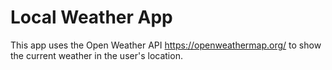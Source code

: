 # Local Weather App

This app uses the Open Weather API https://openweathermap.org/ to show the current weather in the user's location.
